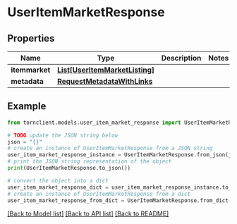 # UserItemMarketResponse


## Properties

Name | Type | Description | Notes
------------ | ------------- | ------------- | -------------
**itemmarket** | [**List[UserItemMarketListing]**](UserItemMarketListing.md) |  | 
**metadata** | [**RequestMetadataWithLinks**](RequestMetadataWithLinks.md) |  | 

## Example

```python
from tornclient.models.user_item_market_response import UserItemMarketResponse

# TODO update the JSON string below
json = "{}"
# create an instance of UserItemMarketResponse from a JSON string
user_item_market_response_instance = UserItemMarketResponse.from_json(json)
# print the JSON string representation of the object
print(UserItemMarketResponse.to_json())

# convert the object into a dict
user_item_market_response_dict = user_item_market_response_instance.to_dict()
# create an instance of UserItemMarketResponse from a dict
user_item_market_response_from_dict = UserItemMarketResponse.from_dict(user_item_market_response_dict)
```
[[Back to Model list]](../README.md#documentation-for-models) [[Back to API list]](../README.md#documentation-for-api-endpoints) [[Back to README]](../README.md)


